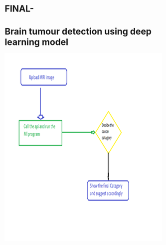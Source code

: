 ﻿# FINAL-
 <h1>Brain tumour detection using deep learning model</h1>
 <img src="DYAGNO.png" alt="project Workflow" width="800" height="600">
